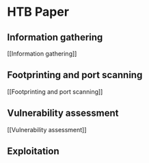 # HTB Paper

## Information gathering

[[Information gathering]]

## Footprinting and port scanning

[[Footprinting and port scanning]]

## Vulnerability assessment

[[Vulnerability assessment]]

## Exploitation

